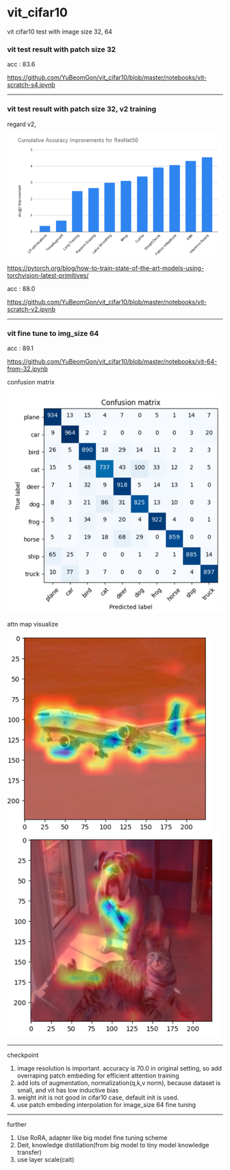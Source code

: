 # vit_cifar10
vit cifar10 test with image size 32, 64


### vit test result with patch size 32

acc : 83.6

https://github.com/YuBeomGon/vit_cifar10/blob/master/notebooks/vit-scratch-s4.ipynb

***

### vit test result with patch size 32, v2 training

regard v2, 

![new training method](example/new_training_method.png)

https://pytorch.org/blog/how-to-train-state-of-the-art-models-using-torchvision-latest-primitives/

acc : 88.0

https://github.com/YuBeomGon/vit_cifar10/blob/master/notebooks/vit-scratch-v2.ipynb

***

### vit fine tune to img_size 64


acc : 89.1

https://github.com/YuBeomGon/vit_cifar10/blob/master/notebooks/vit-64-from-32.ipynb

confusion matrix

![](example/cifar_confusion_mat.png)


attn map visualize

![](example/attn_map_plane.png)
![](example/attn_amp_dog_cat.png)

***
checkpoint

1. image resolution is important. accuracy is 70.0 in original setting,
   so add overraping patch embeding for efficient attention training
2. add lots of augmentation, normalization(q,k,v norm), because dataset is small, and vit has low inductive bias
3. weight init is not good in cifar10 case, default init is used.
4. use patch embeding interpolation for image_size 64 fine tuning

***
further

1. Use RoRA, adapter like big model fine tuning scheme
2. Deit, knowledge distillation(from big model to tiny model knowledge transfer)
3. use layer scale(cait)


